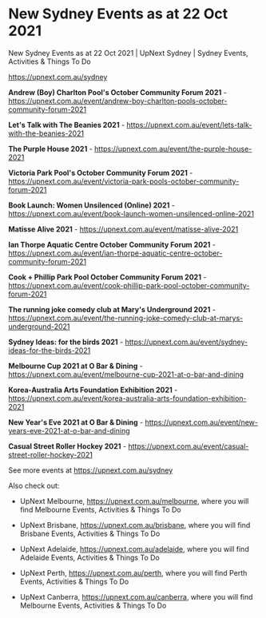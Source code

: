 # New Sydney Events as at 22 Oct 2021
New Sydney Events as at 22 Oct 2021 | UpNext Sydney | Sydney Events, Activities &amp; Things To Do

https://upnext.com.au/sydney


**Andrew (Boy) Charlton Pool's October Community Forum 2021** - https://upnext.com.au/event/andrew-boy-charlton-pools-october-community-forum-2021

**Let's Talk with The Beanies 2021** - https://upnext.com.au/event/lets-talk-with-the-beanies-2021

**The Purple House 2021** - https://upnext.com.au/event/the-purple-house-2021

**Victoria Park Pool's October Community Forum 2021** - https://upnext.com.au/event/victoria-park-pools-october-community-forum-2021

**Book Launch: Women Unsilenced (Online) 2021** - https://upnext.com.au/event/book-launch-women-unsilenced-online-2021

**Matisse Alive 2021** - https://upnext.com.au/event/matisse-alive-2021

**Ian Thorpe Aquatic Centre October Community Forum 2021** - https://upnext.com.au/event/ian-thorpe-aquatic-centre-october-community-forum-2021

**Cook + Phillip Park Pool October Community Forum 2021** - https://upnext.com.au/event/cook-phillip-park-pool-october-community-forum-2021

**The running joke comedy club at Mary's Underground 2021** - https://upnext.com.au/event/the-running-joke-comedy-club-at-marys-underground-2021

**Sydney Ideas: for the birds 2021** - https://upnext.com.au/event/sydney-ideas-for-the-birds-2021

**Melbourne Cup 2021 at O Bar & Dining** - https://upnext.com.au/event/melbourne-cup-2021-at-o-bar-and-dining

**Korea-Australia Arts Foundation Exhibition 2021** - https://upnext.com.au/event/korea-australia-arts-foundation-exhibition-2021

**New Year's Eve 2021 at O Bar & Dining** - https://upnext.com.au/event/new-years-eve-2021-at-o-bar-and-dining

**Casual Street Roller Hockey 2021** - https://upnext.com.au/event/casual-street-roller-hockey-2021




See more events at https://upnext.com.au/sydney


Also check out:

* UpNext Melbourne, https://upnext.com.au/melbourne, where you will find Melbourne Events, Activities & Things To Do

* UpNext Brisbane, https://upnext.com.au/brisbane, where you will find Brisbane Events, Activities & Things To Do

* UpNext Adelaide, https://upnext.com.au/adelaide, where you will find Adelaide Events, Activities & Things To Do

* UpNext Perth, https://upnext.com.au/perth, where you will find Perth Events, Activities & Things To Do

* UpNext Canberra, https://upnext.com.au/canberra, where you will find Melbourne Events, Activities & Things To Do